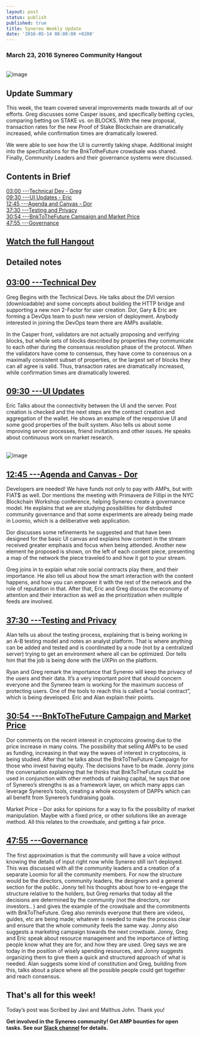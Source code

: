 ```yaml
---
layout: post
status: publish
published: true
title: Synereo Weekly Update
date: '2016-05-14 08:00:00 +0200'
---
```


### March 23, 2016 Synereo Community Hangout

<br>![image](http://i.imgur.com/CW2uloj.png)<br> 

## Update Summary

This week, the team covered several improvements made towards all of our efforts. Greg discusses some Casper issues, and specifically betting cycles, comparing betting on STAKE vs. on BLOCKS. With the new proposal, transaction rates for the new Proof of Stake Blockchain are dramatically increased, while confirmation times are dramatically lowered. 

We were able to see how the UI is currently taking shape. Additional insight into the specifications for the BnkTotheFuture crowdsale was shared. Finally, Community Leaders and their governance systems were discussed.

## Contents in Brief
[03:00 ---Technical Dev - Greg](https://youtu.be/fsQc_8Bn2vo?t=3m1s)<BR>
[09:30 ---UI Updates - Eric](https://youtu.be/fsQc_8Bn2vo?t=9m30s)<BR>
[12:45 ---Agenda and Canvas - Dor](https://youtu.be/fsQc_8Bn2vo?t=12m45s)<BR>
[37:30 ---Testing and Privacy](https://youtu.be/fsQc_8Bn2vo?t=37m30s)<BR>
[30:54 ---BnkToTheFuture Campaign and Market Price](https://youtu.be/fsQc_8Bn2vo?t=30m54s)<BR>
[47:55 ---Governance](https://youtu.be/fsQc_8Bn2vo?t=47m55s)<BR>

## [Watch the full Hangout](https://www.youtube.com/watch?v=fsQc_8Bn2vo) <br>


## Detailed notes

## [03:00 ---Technical Dev](https://youtu.be/fsQc_8Bn2vo?t=3m1s) <br>

Greg Begins with the Technical Devs. He talks about the DVI version (downloadable) and some concepts about building the HTTP bridge and supporting a new non 2-Factor for user creation. Dor, Gary & Eric are forming a DevOps team to push new version of deployment. Anybody interested in joining the DevOps team there are AMPs available. 

In the Casper front, validators are not actually proposing and verifying blocks, but whole sets of blocks described by properties they communicate to each other during the consensus resolution phase of the protocol. When the validators have come to consensus, they have come to consensus on a maximally consistent subset of properties, or the largest set of blocks they can all agree is valid. Thus, transaction rates are dramatically increased, while confirmation times are dramatically lowered.


## [09:30 ---UI Updates](https://youtu.be/fsQc_8Bn2vo?t=9m30s) <br>

Eric Talks about the connectivity between the UI and the server. Post creation is checked and the next steps are the contract creation and aggregation of the wallet. He shows an example of the responsive UI and some good properties of the built system.  Also tells us about some improving server processes, friend invitations and other issues. He speaks about continuous work on market research.

<br>![image](http://i.imgur.com/h0CAazW.png)<br>


## [12:45 ---Agenda and Canvas - Dor](https://youtu.be/fsQc_8Bn2vo?t=12m45s) <br>

Developers are needed! We have funds not only to pay with AMPs, but with FIAT$ as well. Dor mentions the meeting with Primavera de Fillipi in the NYC Blockchain Workshop conference, helping Synereo create a governance model. He explains that we are studying possibilities for distributed community governance and that some experiments are already being made in Loomio, which is a deliberative web application. 

Dor discusses some refinements he suggested and that have been designed for the basic UI canvas and explains how content in the stream received greater emphasis and focus when being attended. Another new element he proposed is shown, on the left of each content piece, presenting a map of the network the piece traveled to and how it got to your stream. 

Greg joins in to explain what role social contracts play there, and their importance.  He also tell us about how the smart interaction with the content happens, and how you can empower it with the rest of the network and the role of reputation in that. After that, Eric and Greg discuss the economy of attention and their interaction as well as the prioritization  when multiple feeds are involved.

## [37:30 ---Testing and Privacy](https://youtu.be/fsQc_8Bn2vo?t=37m30s) <br>

Alan tells us about the testing process, explaining that is being working in an A-B testing model and notes an analyst platform. That is where anything can be added and tested and is coordinated by a node (not by a centralized server) trying to get an environment where all can be optimized. Dor tells him that the job is being done with the UXPin on the platform.

Ryan and Greg remark the importance that Synereo will keep the privacy of the users and their data. It’s a very important point that should concern everyone and the Synereo team is working for the maximum success of protecting users. One of the tools to reach this is called a “social contract”, which is being developed. Eric and Alan explain their points.

## [30:54 ---BnkToTheFuture Campaign and Market Price](https://youtu.be/fsQc_8Bn2vo?t=30m54s) <br>

Dor comments on the recent interest in cryptocoins growing due to the price increase in many coins. The possibility that selling AMPs to be used as funding, increasing in that way the waves of interest in cryptocoins, is being studied. After that he talks about the BnkToTheFuture Campaign for those who invest having equity. The decisions have to be made. 
Jonny joins the conversation explaining that he thinks that BnkToTheFuture could be used in conjunction with other methods of raising capital, he says that one of Synereo’s strengths is as a framework layer, on which many apps can leverage Synereo’s tools,  creating a whole ecosystem of DAPPs which can all benefit from Synereo’s fundraising goals.

Market Price –
Dor asks for opinions for a way to fix the possibility of market manipulation. Maybe with a fixed price, or other solutions like an average method. All this relates to the crowdsale, and getting a fair price. 

## [47:55 ---Governance](https://youtu.be/fsQc_8Bn2vo?t=47m55s) <br>

The first approximation is that the community will have a voice without knowing the details of input right now while Synereo still isn’t deployed. This was discussed with all the community leaders and a creation of a separate Loomio for all the community members.  For now the structure would be the directors, community leaders, the designers and a general section for the public. Jonny tell his thoughts about how to re-engage the structure relative to the holders, but Greg remarks that today all the decisions are determined by the community (not the directors, nor investors.. ) and gives the example of the crowdsale and the commitments with BnkToTheFuture. Greg also reminds everyone that there are videos, guides, etc are being made; whatever is needed to make the process clear and ensure that the whole community feels the same way. Jonny also suggests a marketing campaign towards the next crowdsale. Jonny, Greg and Eric speak about resource management and the importance of letting people know what they are for, and how they are used. Greg says we are today in the position of wisely spending resources, and Jonny suggests organizing them to give them a quick and structured approach of what is needed. Alan suggests some kind of constitution and Greg, building from this, talks about a place where all the possible people could get together and reach consensus. 


## That's all for this week!

Today’s post was Scribed by Javi and Malthus John. Thank you!

**Get involved in the Synereo community! Get AMP bounties for open tasks. See our [Slack channel](http://slack.synereo.com/) for details.**
